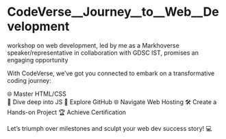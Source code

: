 # CodeVerse__Journey__to__Web__Development

workshop on web development, led by me as a Markhoverse speaker/representative in collaboration with GDSC IST, promises an engaging opportunity

With CodeVerse, we’ve got you connected to embark on a transformative coding journey:

🌐 Master HTML/CSS 
<br/>
🚀 Dive deep into JS 
🔗 Explore GitHub 
🌐 Navigate Web Hosting 🛠 Create a Hands-on Project 
🏆 Achieve Certification  

Let’s triumph over milestones and sculpt your web dev success story! 💻
